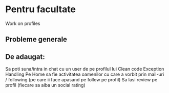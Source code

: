 <h1>Pentru facultate</h1>
Work on profiles
<h2>Probleme generale</h2>

<h2>De adaugat:</h2>
Sa poti suna/intra in chat cu un user de pe profilul lui
Clean code
Exception Handling
Pe Home sa fie activitatea oamenilor cu care a vorbit prin mail-uri / following (pe care ii face apasand pe follow pe profil)
Sa lasi review pe profil (fiecare sa aiba un social rating)
